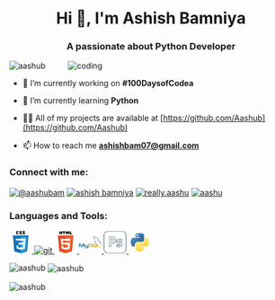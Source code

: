 <h1 align="center">Hi 👋, I'm Ashish Bamniya</h1>
<h3 align="center">A passionate about Python Developer</h3>

<img align="right" alt="coding" width="400" src="https://drive.google.com/file/d/11hRELnn6IbCvneyTgELNeWZ2rbbdAAWH/view?usp=sharing">

<p align="left"> <img src="https://komarev.com/ghpvc/?username=aashub&label=Profile%20views&color=0e75b6&style=flat" alt="aashub" /> </p>

- 🔭 I’m currently working on **#100DaysofCodea**

- 🌱 I’m currently learning **Python**

- 👨‍💻 All of my projects are available at [https://github.com/Aashub](https://github.com/Aashub)

- 📫 How to reach me **ashishbam07@gmail.com**

<h3 align="left">Connect with me:</h3>
<p align="left">
<a href="https://twitter.com/@aashubam" target="blank"><img align="center" src="https://raw.githubusercontent.com/rahuldkjain/github-profile-readme-generator/master/src/images/icons/Social/twitter.svg" alt="@aashubam" height="30" width="40" /></a>
<a href="https://linkedin.com/in/ashish bamniya" target="blank"><img align="center" src="https://raw.githubusercontent.com/rahuldkjain/github-profile-readme-generator/master/src/images/icons/Social/linked-in-alt.svg" alt="ashish bamniya" height="30" width="40" /></a>
<a href="https://instagram.com/really.aashu" target="blank"><img align="center" src="https://raw.githubusercontent.com/rahuldkjain/github-profile-readme-generator/master/src/images/icons/Social/instagram.svg" alt="really.aashu" height="30" width="40" /></a>
<a href="https://www.hackerrank.com/aashu" target="blank"><img align="center" src="https://raw.githubusercontent.com/rahuldkjain/github-profile-readme-generator/master/src/images/icons/Social/hackerrank.svg" alt="aashu" height="30" width="40" /></a>
</p>

<h3 align="left">Languages and Tools:</h3>
<p align="left"> <a href="https://www.w3schools.com/css/" target="_blank" rel="noreferrer"> <img src="https://raw.githubusercontent.com/devicons/devicon/master/icons/css3/css3-original-wordmark.svg" alt="css3" width="40" height="40"/> </a> <a href="https://git-scm.com/" target="_blank" rel="noreferrer"> <img src="https://www.vectorlogo.zone/logos/git-scm/git-scm-icon.svg" alt="git" width="40" height="40"/> </a> <a href="https://www.w3.org/html/" target="_blank" rel="noreferrer"> <img src="https://raw.githubusercontent.com/devicons/devicon/master/icons/html5/html5-original-wordmark.svg" alt="html5" width="40" height="40"/> </a> <a href="https://www.mysql.com/" target="_blank" rel="noreferrer"> <img src="https://raw.githubusercontent.com/devicons/devicon/master/icons/mysql/mysql-original-wordmark.svg" alt="mysql" width="40" height="40"/> </a> <a href="https://www.photoshop.com/en" target="_blank" rel="noreferrer"> <img src="https://raw.githubusercontent.com/devicons/devicon/master/icons/photoshop/photoshop-line.svg" alt="photoshop" width="40" height="40"/> </a> <a href="https://www.python.org" target="_blank" rel="noreferrer"> <img src="https://raw.githubusercontent.com/devicons/devicon/master/icons/python/python-original.svg" alt="python" width="40" height="40"/> </a> </p>

<p><img align="left" src="https://github-readme-stats.vercel.app/api/top-langs?username=aashub&show_icons=true&locale=en&layout=compact" alt="aashub" /></p>

<p>&nbsp;<img align="center" src="https://github-readme-stats.vercel.app/api?username=aashub&show_icons=true&locale=en" alt="aashub" /></p>

<p><img align="center" src="https://github-readme-streak-stats.herokuapp.com/?user=aashub&" alt="aashub" /></p>
